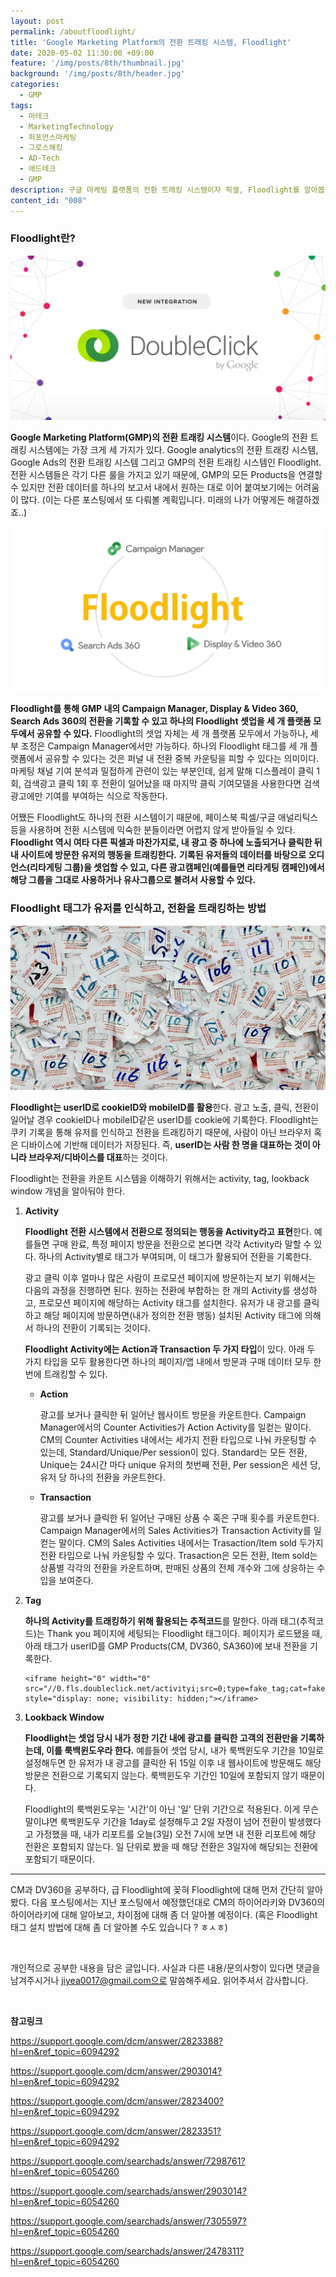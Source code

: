 ```yaml
---
layout: post
permalink: /aboutfloodlight/
title: 'Google Marketing Platform의 전환 트래킹 시스템, Floodlight'
date: 2020-05-02 11:30:00 +09:00
feature: '/img/posts/8th/thumbnail.jpg'
background: '/img/posts/8th/header.jpg'
categories:
  - GMP
tags:
  - 마테크
  - MarketingTechnology
  - 퍼포먼스마케팅
  - 그로스해킹
  - AD-Tech
  - 애드테크
  - GMP
description: 구글 마케팅 플랫폼의 전환 트래킹 시스템이자 픽셀, Floodlight를 알아봅니다.
content_id: "008"
---
```

### Floodlight란?

![doubleclick 로고 이미지](/img/posts/8th/thumbnail.jpg)

**Google Marketing Platform(GMP)의 전환 트래킹 시스템**이다. Google의 전환 트래킹 시스템에는 가장 크게 세 가지가 있다. Google analytics의 전환 트래킹 시스템, Google Ads의 전환 트래킹 시스템 그리고 GMP의 전환 트래킹 시스템인 Floodlight. 전환 시스템들은 각기 다른 룰을 가지고 있기 때문에, GMP의 모든 Products을 연결할 수 있지만 전환 데이터를 하나의 보고서 내에서 원하는 대로 이어 붙여보기에는 어려움이 많다. (이는 다른 포스팅에서 또 다뤄볼 계획입니다. 미래의 나가 어떻게든 해결하겠죠..)

![floodlight 이미지](/img/posts/8th/floodlight.jpg)

**Floodlight를 통해 GMP 내의 Campaign Manager, Display & Video 360, Search Ads 360의 전환을 기록할 수 있고 하나의 Floodlight 셋업을 세 개 플랫폼 모두에서 공유할 수 있다.** Floodlight의 셋업 자체는 세 개 플랫폼 모두에서 가능하나, 세부 조정은 Campaign Manager에서만 가능하다. 하나의 Floodlight 태그를 세 개 플랫폼에서 공유할 수 있다는 것은 퍼널 내 전환 중복 카운팅을 피할 수 있다는 의미이다. 마케팅 채널 기여 분석과 밀접하게 관련이 있는 부분인데, 쉽게 말해 디스플레이 클릭 1회, 검색광고 클릭 1회 후 전환이 일어났을 때 마지막 클릭 기여모델을 사용한다면 검색광고에만 기여를 부여하는 식으로 작동한다.  

어쨌든 Floodlight도 하나의 전환 시스템이기 때문에, 페이스북 픽셀/구글 애널리틱스 등을 사용하며 전환 시스템에 익숙한 분들이라면 어렵지 않게 받아들일 수 있다. **Floodlight 역시 여타 다른 픽셀과 마찬가지로, 내 광고 중 하나에 노출되거나 클릭한 뒤 내 사이트에 방문한 유저의 행동을 트래킹한다.** **기록된 유저들의 데이터를 바탕으로 오디언스(리타게팅 그룹)을 셋업할 수 있고, 다른 광고캠페인(예를들면 리타게팅 캠페인)에서 해당 그룹을 그대로 사용하거나 유사그룹으로 불려서 사용할 수 있다.**



### Floodlight 태그가 유저를 인식하고, 전환을 트래킹하는 방법

![identifications 이미지](/img/posts/8th/identifications.jpg)

**Floodlight는 userID로 cookieID와 mobileID를 활용**한다. 광고 노출, 클릭, 전환이 일어날 경우 cookieID나 mobileID같은 userID를 cookie에 기록한다. Floodlight는 쿠키 기록을 통해 유저를 인식하고 전환을 트래킹하기 때문에, 사람이 아닌 브라우저 혹은 디바이스에 기반해 데이터가 저장된다. 즉, **userID는 사람 한 명을 대표하는 것이 아니라 브라우저/디바이스를 대표**하는 것이다.

Floodlight는 전환을 카운트 시스템을 이해하기 위해서는 activity, tag, lookback window 개념을 알아둬야 한다.

1. **Activity**

   **Floodlight 전환 시스템에서 전환으로 정의되는 행동을 Activity라고 표현**한다. 예를들면 구매 완료, 특정 페이지 방문을 전환으로 본다면 각각 Activity라 말할 수 있다. 하나의 Activity별로 태그가 부여되며, 이 태그가 활용되어 전환을 기록한다.

   광고 클릭 이후 얼마나 많은 사람이 프로모션 페이지에 방문하는지 보기 위해서는 다음의 과정을 진행하면 된다. 원하는 전환에 부합하는 한 개의 Activity를 생성하고, 프로모션 페이지에 해당하는 Activity 태그를 설치한다. 유저가 내 광고를 클릭하고 해당 페이지에 방문하면(내가 정의한 전환 행동) 설치된 Activity 태그에 의해서 하나의 전환이 기록되는 것이다.  

   **Floodlight Activity에는 Action과 Transaction 두 가지 타입**이 있다. 아래 두 가지 타입을 모두 활용한다면 하나의 페이지/앱 내에서 방문과 구매 데이터 모두 한번에 트래킹할 수 있다.

   - **Action**

     광고를 보거나 클릭한 뒤 일어난 웹사이트 방문을 카운트한다. Campaign Manager에서의 Counter Activities가 Action Activity를 일컫는 말이다. CM의 Counter Activities 내에서는 세가지 전환 타입으로 나눠 카운팅할 수 있는데, Standard/Unique/Per session이 있다. Standard는 모든 전환, Unique는 24시간 마다 unique 유저의 첫번째 전환, Per session은 세션 당, 유저 당 하나의 전환을 카운트한다.

   - **Transaction**

     광고를 보거나 클릭한 뒤 일어난 구매된 상품 수 혹은 구매 횟수를 카운트한다. Campaign Manager에서의 Sales Activities가 Transaction Activity를 일컫는 말이다. CM의 Sales Activities 내에서는 Trasaction/Item sold 두가지 전환 타입으로 나눠 카운팅할 수 있다. Trasaction은 모든 전환, Item sold는 상품별 각각의 전환을 카운트하며, 판매된 상품의 전체 개수와 그에 상응하는 수입을 보여준다.

2. **Tag**

   **하나의 Activity를 트래킹하기 위해 활용되는 추적코드**를 말한다. 아래 태그(추적코드)는 Thank you 페이지에 세팅되는 Floodlight 태그이다. 페이지가 로드됐을 때, 아래 태그가 userID를 GMP Products(CM, DV360, SA360)에 보내 전환을 기록한다.

   ```
   <iframe height="0" width="0" src="//0.fls.doubleclick.net/activityi;src=0;type=fake_tag;cat=fake_tag;u=4771963;qty=1;cost=129.97;ord=4771963;~oref=http%3A//mysite.com/checkout?" style="display: none; visibility: hidden;"></iframe>
   ```

3. **Lookback Window**

   **Floodlight는 셋업 당시 내가 정한 기간 내에 광고를 클릭한 고객의 전환만을 기록하는데, 이를 룩백윈도우라 한다.** 예를들어 셋업 당시, 내가 룩백윈도우 기간을 10일로 설정해두면 한 유저가 내 광고를 클릭한 뒤 15일 이후 내 웹사이트에 방문해도 해당 방문은 전환으로 기록되지 않는다. 룩백윈도우 기간인 10일에 포함되지 않기 때문이다.

   Floodlight의 룩백윈도우는 '시간'이 아닌 '일' 단위 기간으로 적용된다. 이게 무슨 말이냐면 룩백윈도우 기간을 1day로 설정해두고 2일 자정이 넘어 전환이 발생했다고 가정했을 때, 내가 리포트를 오늘(3일) 오전 7시에 보면 내 전환 리포트에 해당 전환은 포함되지 않는다. 일 단위로 봤을 때 해당 전환은 3일자에 해당되는 전환에 포함되기 때문이다.

---

CM과 DV360을 공부하다, 급 Floodlight에 꽂혀 Floodlight에 대해 먼저 간단히 알아봤다. 다음 포스팅에서는 지난 포스팅에서 예정했던대로 CM의 하이어라키와 DV360의 하이어라키에 대해 알아보고, 차이점에 대해 좀 더 알아볼 예정이다. (혹은 Floodlight 태그 설치 방법에 대해 좀 더 알아볼 수도 있습니다 ? ㅎㅅㅎ)

<br>

개인적으로 공부한 내용을 담은 글입니다. 사실과 다른 내용/문의사항이 있다면 댓글을 남겨주시거나 jiyea0017@gmail.com으로 말씀해주세요. 읽어주셔서 감사합니다.

<br>

**참고링크**<br>

<https://support.google.com/dcm/answer/2823388?hl=en&ref_topic=6094292>

<https://support.google.com/dcm/answer/2903014?hl=en&ref_topic=6094292>

<https://support.google.com/dcm/answer/2823400?hl=en&ref_topic=6094292>

<https://support.google.com/dcm/answer/2823351?hl=en&ref_topic=6094292>

<https://support.google.com/searchads/answer/7298761?hl=en&ref_topic=6054260>

<https://support.google.com/searchads/answer/2903014?hl=en&ref_topic=6054260>

<https://support.google.com/searchads/answer/7305597?hl=en&ref_topic=6054260>

<https://support.google.com/searchads/answer/2478311?hl=en&ref_topic=6054260>
